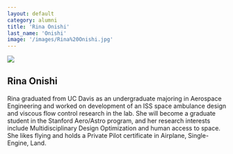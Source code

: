 ```yaml
---
layout: default
category: alumni
title: 'Rina Onishi'
last_name: 'Onishi'
image: '/images/Rina%20Onishi.jpg'
---
```


<img src="{{ page.image }}">

<h2 class="team-title">Rina Onishi</h2>
<h4 class="team-position"></h4>
<p>Rina graduated from UC Davis as an undergraduate majoring in Aerospace Engineering and worked on development of an ISS space ambulance design and viscous flow control research in the lab. She will become a graduate student in the Stanford Aero/Astro program, and her research interests include Multidisciplinary Design Optimization and human access to space. She likes flying and holds a Private Pilot certificate in Airplane, Single-Engine, Land.</p>
<ul class="team-member-other-info"></ul>
